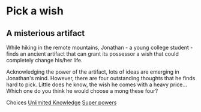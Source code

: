 # Pick a wish
## A misterious artifact
While hiking in the remote mountains, Jonathan - a young college student - finds an ancient artifact that can grant its possessor a wish that could completely change his/her life.

Acknowledging the power of the artifact, lots of ideas are emerging in Jonathan's mind. However, there are four outstanding thoughts that he finds hard to pick. Little does he know, the wish he comes with a heavy price... Which one do you think he would choose a mong these four?

Choices
[Unlimited Knowledge](choice-1.md)
[Super powers](choice-4.md)
